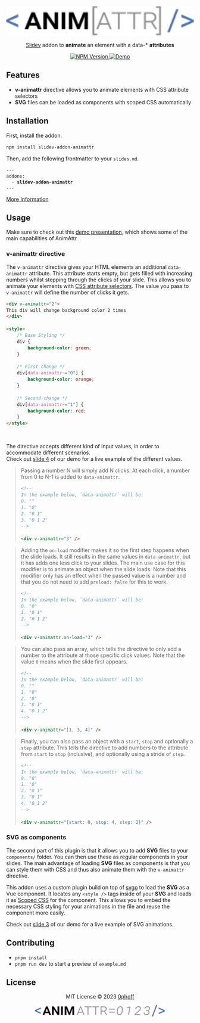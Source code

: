 <br/>
<p align="center">
<img alt="AnimAttr" src="https://raw.githubusercontent.com/0phoff/slidev-addon-animattr/master/components/logo-1.svg" width="700" />
</p>

<p align="center">
<a href="https://sli.dev">Slidev</a> addon to <b>animate</b> an element with a data-* <b>attributes</b>
</p>

<p align="center">
<a href="https://www.npmjs.com/package/slidev-addon-animattr"><img alt="NPM Version" src="https://img.shields.io/npm/v/slidev-addon-animattr?color=4C72B0&label="</a>
<a href="https://0phoff.github.io/slidev-addon-animattr"><img alt="Demo" src="https://img.shields.io/badge/-demo-0E103D"></a>
</p>

## Features

- **v-animattr** directive allows you to animate elements with CSS attribute selectors
- **SVG** files can be loaded as components with scoped CSS automatically
 
## Installation

First, install the addon.

```bash
npm install slidev-addon-animattr
```

Then, add the following frontmatter to your `slides.md`.  

<pre><code>---
addons:
  - <b>slidev-addon-animattr</b>
---</code></pre>

[More Information](https://sli.dev/addons/use.html)

## Usage
Make sure to check out this [demo presentation](https://0phoff.github.io/slidev-addon-animattr),
which shows some of the main capabilities of AnimAttr.

### v-animattr directive
The `v-animattr` directive gives your HTML elements an additional `data-animattr` attribute.
This attribute starts empty, but gets filled with increasing numbers whilst stepping through the clicks of your slide.
This allows you to animate your elements with [CSS attribute selectors](https://developer.mozilla.org/en-US/docs/Web/CSS/Attribute_selectors). 
The value you pass to `v-animattr` will define the number of clicks it gets.

```html
<div v-animattr="2">
This div will change background color 2 times
</div>

<style>
    /* Base Styling */
    div {
        background-color: green;
    }

    /* First change */
    div[data-animattr~="0"] {
        background-color: orange;
    }

    /* Second change */
    div[data-animattr~="1"] {
        background-color: red;
    }
</style>
```

<br/>

The directive accepts different kind of input values, in order to accommodate different scenarios.  
Check out [slide 4](https://0phoff.github.io/slidev-addon-animattr/4) of our demo for a live example of the different values.

> Passing a number N will simply add N clicks.
> At each click, a number from 0 to N-1 is added to `data-animattr`. 
> 
> ```html
> <!--
> In the example below, `data-animattr` will be:
> 0. ""
> 1. "0"
> 2. "0 1"
> 3. "0 1 2"
> -->
> 
> <div v-animattr="3" />
> ```

> Adding the `on-load` modifier makes it so the first step happens when the slide loads.
> It still results in the same values in `data-animattr`, but it has adds one less click to your slides.
> The main use case for this modifier is to animate an object when the slide loads.
> Note that this modifier only has an effect when the passed value is a number and that you do not need to add `preload: false` for this to work.
> 
> ```html
> <!--
> In the example below, `data-animattr` will be:
> 0. "0"
> 1. "0 1"
> 2. "0 1 2"
> -->
> 
> <div v-animattr.on-load="3" />
> ```

> You can also pass an array, which tells the directive to only add a number to the attribute at those specific click values.
> Note that the value `0` means when the slide first appears.
> 
> ```html
> <!--
> In the example below, `data-animattr` will be:
> 0. ""
> 1. "0"
> 2. "0"
> 3. "0 1"
> 4. "0 1 2"
> -->
> 
> <div v-animattr="[1, 3, 4]" />
> ```

> Finally, you can also pass an object with a `start`, `stop` and optionally a `step` attribute.
> This tells the directive to add numbers to the attribute from `start` to `stop` (inclusive), and optionally using a stride of `step`.
> 
> ```html
> <!--
> In the example below, `data-animattr` will be:
> 0. "0"
> 1. "0"
> 2. "0 1"
> 3. "0 1"
> 4. "0 1 2"
> -->
> 
> <div v-animattr="{start: 0, stop: 4, step: 2}" />
> ```

### SVG as components
The second part of this plugin is that it allows you to add **SVG** files to your `components/` folder.
You can then use these as regular components in your slides.
The main advantage of loading **SVG** files as components is that you can style them with CSS and thus also animate them with the `v-animattr` directive.

This addon uses a custom plugin build on top of [svgo](https://github.com/svg/svgo) to load the **SVG** as a Vue component.
It locates any `<style />` tags inside of your **SVG** and loads it as [Scoped CSS](https://vuejs.org/api/sfc-css-features.html#scoped-css) for the component.
This allows you to embed the necessary CSS styling for your animations in the file and reuse the component more easily.

Check out [slide 3](https://0phoff.github.io/slidev-addon-animattr/3) of our demo for a live example of SVG animations.

## Contributing

- `pnpm install`
- `pnpm run dev` to start a preview of `example.md`

## License

<p align="center">
MIT License © 2023 <a href="https://github.com/0phoff">0phoff</a>
</p>

<p align="center">
<img alt="AnimAttr" src="https://raw.githubusercontent.com/0phoff/slidev-addon-animattr/master/components/logo-2.svg" width="350" />
</p>
